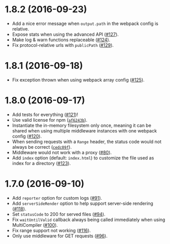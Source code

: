 # 1.8.2 (2016-09-23)

- Add a nice error message when `output.path` in the webpack config is relative.
- Expose stats when using the advanced API ([#127](https://github.com/webpack/webpack-dev-middleware/pull/127)).
- Make log & warn functions replaceable ([#124](https://github.com/webpack/webpack-dev-middleware/pull/124)).
- Fix protocol-relative urls with `publicPath` ([#129](https://github.com/webpack/webpack-dev-middleware/pull/129)).

# 1.8.1 (2016-09-18)

- Fix exception thrown when using webpack array config ([#125](https://github.com/webpack/webpack-dev-middleware/issues/125)).

# 1.8.0 (2016-09-17)

- Add tests for everything ([#121](https://github.com/webpack/webpack-dev-middleware/issues/121))!
- Use valid license for npm ([`af6243b`](https://github.com/webpack/webpack-dev-middleware/commit/af6243b4f4cf7da00923c8cddef20c4cfb5d145c)).
- Instantiate the in-memory filesystem only once, meaning it can be shared when using multiple middleware instances with one webpack config ([#120](https://github.com/webpack/webpack-dev-middleware/pull/120)).
- When sending requests with a `Range` header, the status code would not always be correct ([`cedc09f`](https://github.com/webpack/webpack-dev-middleware/commit/cedc09f714fa1e8ef35cbe373466c6d56db0ac4f)).
- Middleware would not work with a proxy ([#80](https://github.com/webpack/webpack-dev-middleware/pull/80)).
- Add `index` option (default: `index.html`) to customize the file used as index for a directory ([#123](https://github.com/webpack/webpack-dev-middleware/pull/123)).

# 1.7.0 (2016-09-10)

- Add `reporter` option for custom logs ([#91](https://github.com/webpack/webpack-dev-middleware/pull/91)).
- Add `serverSideRender` option to help support server-side rendering ([#118](https://github.com/webpack/webpack-dev-middleware/pull/118)).
- Set `statusCode` to 200 for served files ([#94](https://github.com/webpack/webpack-dev-middleware/pull/94)).
- Fix `waitUntilValid` callback always being called immediately when using MultiCompiler ([#100](https://github.com/webpack/webpack-dev-middleware/pull/100)).
- Fix range support not working ([#116](https://github.com/webpack/webpack-dev-middleware/pull/116)).
- Only use middleware for GET requests ([#96](https://github.com/webpack/webpack-dev-middleware/pull/96)).
